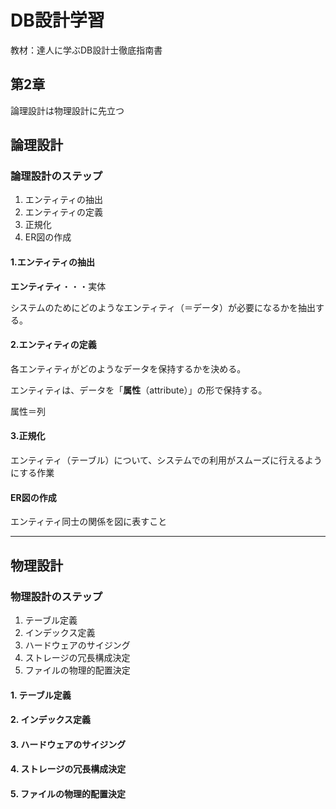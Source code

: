 # DB設計学習
教材：達人に学ぶDB設計士徹底指南書
## 第2章
論理設計は物理設計に先立つ

## 論理設計
### 論理設計のステップ
1. エンティティの抽出
2. エンティティの定義
3. 正規化
4. ER図の作成

#### 1.エンティティの抽出
**エンティティ**・・・実体

システムのためにどのようなエンティティ（＝データ）が必要になるかを抽出する。

#### 2.エンティティの定義
各エンティティがどのようなデータを保持するかを決める。

エンティティは、データを「**属性**（attribute）」の形で保持する。

属性＝列

#### 3.正規化
エンティティ（テーブル）について、システムでの利用がスムーズに行えるようにする作業

#### ER図の作成
エンティティ同士の関係を図に表すこと

***
## 物理設計

### 物理設計のステップ
1. テーブル定義
2. インデックス定義
3. ハードウェアのサイジング
4. ストレージの冗長構成決定
5. ファイルの物理的配置決定

#### 1. テーブル定義
#### 2. インデックス定義
#### 3. ハードウェアのサイジング
#### 4. ストレージの冗長構成決定
#### 5. ファイルの物理的配置決定

